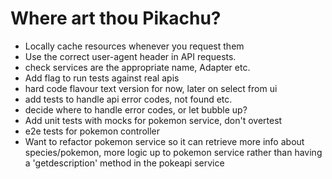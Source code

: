 # Where art thou Pikachu?

- Locally cache resources whenever you request them
- Use the correct user-agent header in API requests.
- check services are the appropriate name, Adapter etc.
- Add flag to run tests against real apis
- hard code flavour text version for now, later on select from ui
- add tests to handle api error codes, not found etc.
- decide where to handle error codes, or let bubble up?
- Add unit tests with mocks for pokemon service, don't overtest
- e2e tests for pokemon controller
- Want to refactor pokemon service so it can retrieve more info about species/pokemon, more logic up to pokemon service rather than having a 'getdescription' method in the pokeapi service
